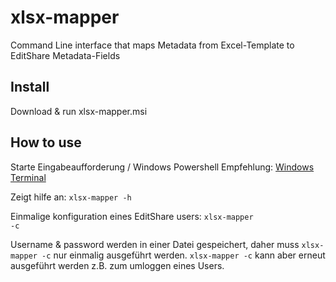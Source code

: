 # xlsx-mapper
Command Line interface that maps Metadata from Excel-Template to EditShare Metadata-Fields 

## Install
Download & run xlsx-mapper.msi

## How to use
Starte Eingabeaufforderung / Windows Powershell
Empfehlung: [Windows Terminal](https://learn.microsoft.com/en-us/windows/terminal/install)

Zeigt hilfe an:
<code>xlsx-mapper -h</code>

Einmalige konfiguration eines EditShare users: <code>xlsx-mapper -c</code>

Username & password werden in einer Datei gespeichert, daher muss <code>xlsx-mapper -c</code> nur einmalig ausgeführt werden. <code>xlsx-mapper -c</code> kann aber erneut ausgeführt werden z.B. zum umloggen eines Users.

